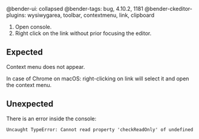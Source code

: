 @bender-ui: collapsed
@bender-tags: bug, 4.10.2, 1181
@bender-ckeditor-plugins: wysiwygarea, toolbar, contextmenu, link, clipboard

1. Open console.
2. Right click on the link without prior focusing the editor.

## Expected

Context menu does not appear.

In case of Chrome on macOS: right-clicking on link will select it and open the context menu.

## Unexpected

There is an error inside the console:

```
Uncaught TypeError: Cannot read property 'checkReadOnly' of undefined
```
